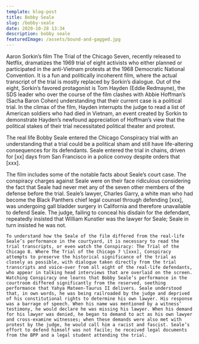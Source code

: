 ```yaml
---
template: blog-post
title: Bobby Seale
slug: /bobby-seale
date: 2020-10-28 13:34
description: bobby seale
featuredImage: /assets/bound-and-gagged.jpg
---
```

Aaron Sorkin’s film The Trial of the Chicago Seven, recently released to Netflix, dramatizes the 1969 trial of eight activists who either planned or participated in the anti-Vietnam protests at the 1968 Democratic National Convention. It is a fun and politically incoherent film, where the actual transcript of the trial is mostly replaced by Sorkin’s dialogue. Out of the eight, Sorkin’s favored protagonist is Tom Hayden (Eddie Redmayne), the SDS leader who over the course of the film clashes with  Abbie Hoffman’s (Sacha Baron Cohen) understanding that their current case is a political trial. In the climax of the film, Hayden interrupts the judge to read a list of American soldiers who had died in Vietnam, an event created by Sorkin to demonstrate Hayden’s newfound appreciation of Hoffman’s view that the political stakes of their trial necessitated political theater and protest.

The real life Bobby Seale entered the Chicago Conspiracy trial with an understanding that a trial could be a political sham and still have life-altering consequences for its defendants. Seale entered the trial in chains, driven for \[xx] days from San Francisco in a police convoy despite orders that \[xxx].

The film includes some of the notable facts about Seale’s court case. The conspiracy charges against Seale were on their face ridiculous considering the fact that Seale had never met any of the seven other members of the defense before the trial. Seale’s lawyer, Charles Garry, a white man who had become the Black Panthers chief legal counsel through defending \[xxx], was undergoing gall bladder surgery in California and therefore unavailable to defend Seale. The judge, failing to conceal his disdain for the defendant, repeatedly insisted that William Kunstler was the lawyer for Seale; Seale in turn insisted he was not.
	
	To understand how the Seale of the film differed from the real-life Seale’s performance in the courtyard, it is necessary to read the trial transcripts, or even watch the Conspiracy: The Trial of the Chicago 8. Where The Trial of the Chicago 7 \[xxx], Conspiracy attempts to preserve the historical significance of the trial as closely as possible, with dialogue taken directly from the trial transcripts and voice-over from all eight of the real-life defendants, who appear in talking head interviews that are overlaid on the screen. Watching Conspiracy one learns that Bobby Seale’s performance in the courtroom differed significantly from the reserved, seething performance that Yahya Mateen-Taurus II delivers. Seale understood that, in own words, he was being railroaded by the judge and deprived of his constitutional rights to determine his own lawyer. His response was a barrage of speech. When his name was mentioned by a witness’ testimony, he would declare he was missing his lawyer. When his demand for his lawyer was denied, he began to demand to act as his own lawyer and cross-examine witnesses; when these demands were also met with protest by the judge, he would call him a racist and fascist. Seale’s effort to defend himself was not facile; he received legal documents from the BPP and a legal student attending the trial.